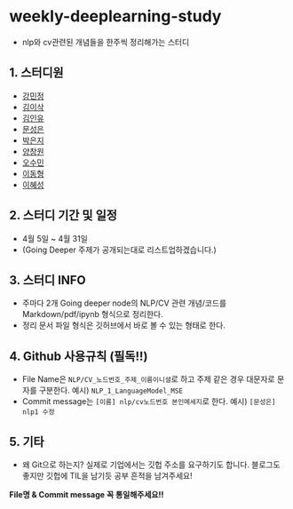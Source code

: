 # **weekly-deeplearning-study**
  * nlp와 cv관련된 개념들을 한주씩 정리해가는 스터디

## 1. 스터디원
  * [강민정](https://github.com/miinkang)
  * [김이삭](https://github.com/IsaacTips)
  * [김인유](https://github.com/willowkim8)
  * [문성은](https://github.com/vg-rlo/)
  * [박은지](https://github.com/guide333)
  * [양창원](https://github.com/Shinest-changwon)
  * [오수민](https://github.com/Acclesia)
  * [이동형](https://github.com/abidan-korea)
  * [이혜성](https://github.com/gotjd709)

## 2. 스터디 기간 및 일정 
  * 4월 5일 ~ 4월 31일
  * (Going Deeper 주제가 공개되는대로 리스트업하겠습니다.)

## 3. 스터디 INFO
  * 주마다 2개 Going deeper node의 NLP/CV 관련 개념/코드를 Markdown/pdf/ipynb 형식으로 정리한다.
  * 정리 문서 파일 형식은 깃허브에서 바로 볼 수 있는 형태로 한다. 

## 4. Github 사용규칙 (필독!!)
  * File Name은 `NLP/CV_노드번호_주제_이름이니셜`로 하고 주제 같은 경우 대문자로 문자를 구분한다. 예시) `NLP_1_LanguageModel_MSE` 
  * Commit message는 `[이름] nlp/cv노드번호 본인메세지`로 한다. 예시) `[문성은] nlp1 수정`

## 5. 기타
  * 왜 Git으로 하는지? 실제로 기업에서는 깃헙 주소를 요구하기도 합니다. 블로그도 좋지만 깃헙에 TIL을 남기듯 공부 흔적을 남겨주세요! 

**File명 & Commit message 꼭 통일해주세요!!**

